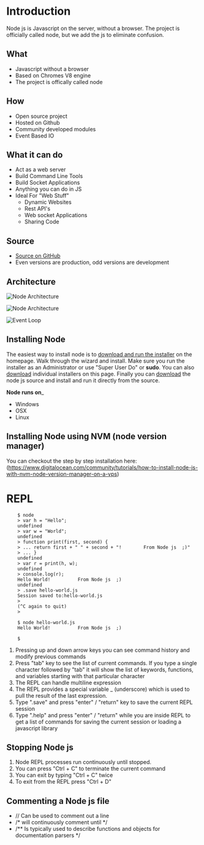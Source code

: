 Introduction
=============

Node js is Javascript on the server, without a browser.  The project is officially called node, but we add the js to eliminate confusion.

What
----
* Javascript without a browser
* Based on Chromes V8 engine
* The project is offically called node

How
---
* Open source project
* Hosted on Github
* Community developed modules
* Event Based IO

What it can do
--------------
* Act as a web server
* Build Command Line Tools
* Build Socket Applications
* Anything you can do in JS
* Ideal For "Web Stuff"
    * Dynamic Websites
    * Rest API's
    * Web socket Applications
    * Sharing Code

Source
------
* [Source on GitHub](https://github.com/joyent/node)
* Even versions are production, odd versions are development

Architecture
------------
![Node Architecture](https://github.com/hirakchatterjee/node-intro/blob/master/intro/node_architecture_diagram.png)

![Node Architecture](https://github.com/hirakchatterjee/node-intro/blob/master/intro/node_architecture_diagram2.png)

![Event Loop](https://github.com/hirakchatterjee/node-intro/blob/master/intro/eventloop.png)


Installing Node
---------------
The easiest way to install node is to [download and run the installer](http://nodejs.org) on the homepage.
Walk through the wizard and install. Make sure you run the installer as an Administrator or use
"Super User Do" or __sudo__.  You can also [download](nodejs.org/download/) individual installers on this page.
Finally you can [download](nodejs.org/dist/v4.2.4/node-v4.2.4.pkg) the node js source and install and run
it directly from the source.

__Node runs on___
* Windows
* OSX
* Linux

Installing Node using NVM (node version manager)
------------------------------------------------
You can checkout the step by step installation here:
(https://www.digitalocean.com/community/tutorials/how-to-install-node-js-with-nvm-node-version-manager-on-a-vps)

REPL
====
```
    $ node
    > var h = "Hello";
    undefined
    > var w = "World";
    undefined
    > function print(first, second) {
    > ... return first + " " + second + "!        From Node js  ;)"
    > ... }
    undefined
    > var r = print(h, w);
    undefined
    > console.log(r);
    Hello World!          From Node js  ;)
    undefined
    > .save hello-world.js
    Session saved to:hello-world.js
    >
    (^C again to quit)
    >

    $ node hello-world.js
    Hello World!          From Node js  ;)

    $

```


1. Pressing up and down arrow keys you can see command history and modify previous commands
2. Press "tab" key to see the list of current commands. If you type a single character followed by "tab" it will show the list of keywords, functions, and variables starting with that particular character
3. The REPL can handle multiline expression
4. The REPL provides a special variable _ (underscore) which is used to pull the result of the last expression.
5. Type ".save" and press "enter" / "return" key to save the current REPL session
6. Type ".help" and press "enter" / "return" while you are inside REPL to get a list of commands for saving the current session or loading a javascript library

Stopping Node js
----------------
1. Node REPL processes run continuously until stopped.
2. You can press "Ctrl + C" to terminate the current command
3. You can exit by typing "Ctrl + C" twice
4. To exit from the REPL press "Ctrl + D"

Commenting a Node js file
-------------------------
* // Can be used to comment out a line
* /* will continuously comment until */
* /** Is typically used to describe functions and objects for documentation parsers */